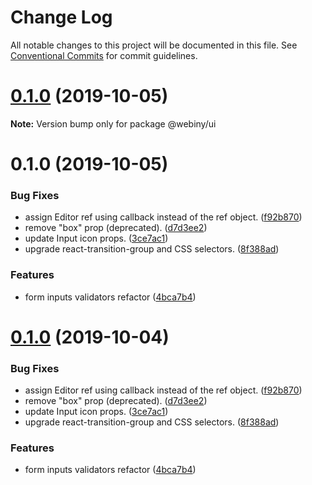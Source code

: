 # Change Log

All notable changes to this project will be documented in this file.
See [Conventional Commits](https://conventionalcommits.org) for commit guidelines.

<a name="0.1.0"></a>
# [0.1.0](https://github.com/webiny/webiny-js/compare/@webiny/ui@0.1.0...@webiny/ui@0.1.0) (2019-10-05)

**Note:** Version bump only for package @webiny/ui





<a name="0.1.0"></a>
# 0.1.0 (2019-10-05)


### Bug Fixes

* assign Editor ref using callback instead of the ref object. ([f92b870](https://github.com/webiny/webiny-js/commit/f92b870))
* remove "box" prop (deprecated). ([d7d3ee2](https://github.com/webiny/webiny-js/commit/d7d3ee2))
* update Input icon props. ([3ce7ac1](https://github.com/webiny/webiny-js/commit/3ce7ac1))
* upgrade react-transition-group and CSS selectors. ([8f388ad](https://github.com/webiny/webiny-js/commit/8f388ad))


### Features

* form inputs validators refactor ([4bca7b4](https://github.com/webiny/webiny-js/commit/4bca7b4))





<a name="0.1.0"></a>
# [0.1.0](https://github.com/webiny/webiny-js/compare/@webiny/ui@1.0.0-next.1...@webiny/ui@0.1.0) (2019-10-04)


### Bug Fixes

* assign Editor ref using callback instead of the ref object. ([f92b870](https://github.com/webiny/webiny-js/commit/f92b870))
* remove "box" prop (deprecated). ([d7d3ee2](https://github.com/webiny/webiny-js/commit/d7d3ee2))
* update Input icon props. ([3ce7ac1](https://github.com/webiny/webiny-js/commit/3ce7ac1))
* upgrade react-transition-group and CSS selectors. ([8f388ad](https://github.com/webiny/webiny-js/commit/8f388ad))


### Features

* form inputs validators refactor ([4bca7b4](https://github.com/webiny/webiny-js/commit/4bca7b4))
